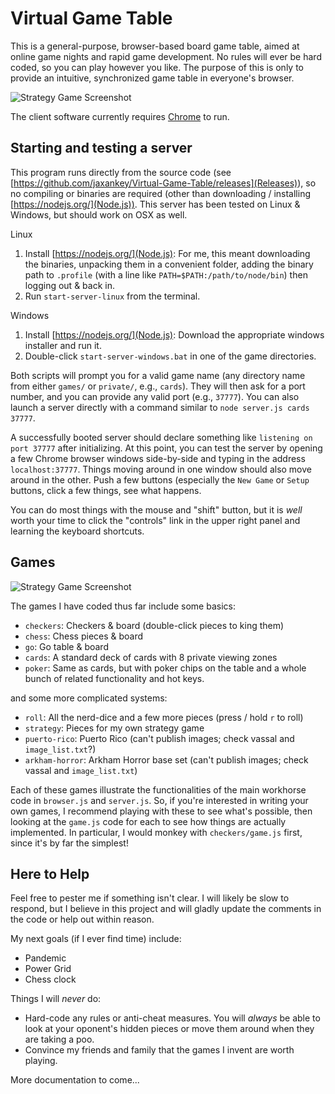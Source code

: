 # Virtual Game Table
This is a general-purpose, browser-based board game table, aimed at online game nights and rapid game development. No rules will ever be hard coded, so you can play however you like. The purpose of this is only to provide an intuitive, synchronized game table in everyone's browser.

![Strategy Game Screenshot](https://raw.githubusercontent.com/jaxankey/Virtual-Game-Table/master/common/images/screenshots/strategy.png)

The client software currently requires [Chrome](https://www.google.com/chrome/) to run. 

## Starting and testing a server

This program runs directly from the source code (see [https://github.com/jaxankey/Virtual-Game-Table/releases](Releases)), so no compiling or binaries are required (other than downloading / installing [https://nodejs.org/](Node.js)). This server has been tested on Linux & Windows, but should work on OSX as well.

Linux
 1. Install [https://nodejs.org/](Node.js): For me, this meant downloading the binaries, unpacking them in a convenient folder, adding the binary path to `.profile` (with a line like `PATH=$PATH:/path/to/node/bin`) then logging out & back in.
 2. Run `start-server-linux` from the terminal. 
 
Windows
 1. Install [https://nodejs.org/](Node.js): Download the appropriate windows installer and run it.
 2. Double-click `start-server-windows.bat` in one of the game directories. 
 
Both scripts will prompt you for a valid game name (any directory name from either `games/` or `private/`, e.g., `cards`). They will then ask for a port number, and you can provide any valid port (e.g., `37777`). You can also launch a server directly with a command similar to `node server.js cards 37777`. 

A successfully booted server should declare something like `listening on port 37777` after initializing. At this point, you can test the server by opening a few Chrome browser windows side-by-side and typing in the address `localhost:37777`. Things moving around in one window should also move around in the other. Push a few buttons (especially the `New Game` or `Setup` buttons, click a few things, see what happens. 

You can do most things with the mouse and "shift" button, but it is *well* worth your time to click the "controls" link in the upper right panel and learning the keyboard shortcuts.

## Games
![Strategy Game Screenshot](https://raw.githubusercontent.com/jaxankey/Virtual-Game-Table/master/common/images/screenshots/poker.png)

The games I have coded thus far include some basics:
 * `checkers`: Checkers & board (double-click pieces to king them)
 * `chess`: Chess pieces & board
 * `go`: Go table & board
 * `cards`: A standard deck of cards with 8 private viewing zones
 * `poker`: Same as cards, but with poker chips on the table and a whole bunch of related functionality and hot keys.
 
and some more complicated systems:
 * `roll`: All the nerd-dice and a few more pieces (press / hold `r` to roll)
 * `strategy`: Pieces for my own strategy game
 * `puerto-rico`: Puerto Rico (can't publish images; check vassal and `image_list.txt`?)
 * `arkham-horror`: Arkham Horror base set (can't publish images; check vassal and `image_list.txt`)

Each of these games illustrate the functionalities of the main workhorse code in `browser.js` and `server.js`. So, if you're interested in writing your own games, I recommend playing with these to see what's possible, then looking at the `game.js` code for each to see how things are actually implemented. In particular, I would monkey with `checkers/game.js` first, since it's by far the simplest!

## Here to Help
Feel free to pester me if something isn't clear. I will likely be slow to respond, but I believe in this project and will gladly update the comments in the code or help out within reason.

My next goals (if I ever find time) include:
 * Pandemic
 * Power Grid
 * Chess clock

Things I will _never_ do:
 * Hard-code any rules or anti-cheat measures. You will _always_ be able to look at your oponent's hidden pieces or move them around when they are taking a poo. 
 * Convince my friends and family that the games I invent are worth playing.

More documentation to come...
